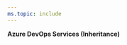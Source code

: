 ```yaml
---
ms.topic: include
---
```


**Azure DevOps Services (Inheritance)**

<!---
> [!IMPORTANT]  
>This topic applies to process customization for the Inheritance process model, which supports customization of project(s) through a shared process model.
>
>For the Hosted XML process model, you customize your projects by importing a custom process template; and for the On-premises XML process model, you customize a project by importing modified XML definition files. For an overview of process models, see [Customize your work tracking experience](/azure/devops/reference/customize-work#process-models). 
>-->   